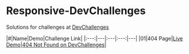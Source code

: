 # Responsive-DevChallenges

Solutions for challenges at [DevChallenges](https://devchallenges.io/paths/responsiveWebPaths)

|#|Name|Demo|Challenge Link|
|:---:|---|:---|:---:|---|
|01|404 Page|[Live Demo](https://mukeshgurpude.github.io/Responsive-DevChallenges/404-page/)|[404 Not Found on DevChallenges](https://devchallenges.io/challenges/wBunSb7FPrIepJZAg0sY)|

